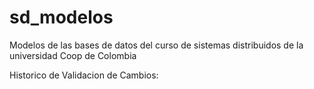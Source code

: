 # sd_modelos
Modelos de las bases de datos del curso de sistemas distribuidos de la universidad Coop de Colombia

Historico de Validacion de Cambios:
